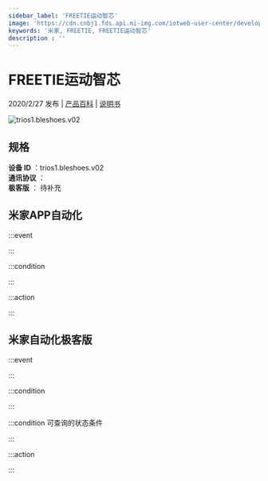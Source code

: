 ```yaml
---
sidebar_label: 'FREETIE运动智芯'
image: 'https://cdn.cnbj1.fds.api.mi-img.com/iotweb-user-center/developer_1679069106392m5Z0SY4D.png?GalaxyAccessKeyId=AKVGLQWBOVIRQ3XLEW&Expires=9223372036854775807&Signature=rHxCys5MS9PT/DzYk7AvjKUnlKU='
keywords: '米家, FREETIE, FREETIE运动智芯'
description : ''
---
```

# FREETIE运动智芯

2020/2/27 发布 | [产品百科](https://home.mi.com/webapp/content/baike/product/index.html?model=trios1.bleshoes.v02/) | [说明书](https://home.mi.com/views/introduction.html?model=trios1.bleshoes.v02&region=cn)

![trios1.bleshoes.v02](https://cdn.cnbj1.fds.api.mi-img.com/iotweb-user-center/developer_1679069106392m5Z0SY4D.png?GalaxyAccessKeyId=AKVGLQWBOVIRQ3XLEW&Expires=9223372036854775807&Signature=rHxCys5MS9PT/DzYk7AvjKUnlKU=)

## 规格  
> 
**设备 ID** ：trios1.bleshoes.v02  
**通讯协议** ：  
**极客版**  ： 待补充 


## 米家APP自动化  

:::event  

:::

:::condition  

:::

:::action   

:::

## 米家自动化极客版  

:::event  

:::

:::condition  

:::

:::condition 可查询的状态条件  

:::

:::action  

:::

        
